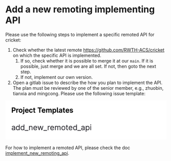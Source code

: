 # Add a new remoting implementing API 

Please use the following steps to implement a specific remoted API for cricket: 

1. Check whether the latest remote https://github.com/RWTH-ACS/cricket on which the specific API is implemented. 
   1. If so, check whether it is possible to merge it at our `main`. If it is possible, just merge and we are all set. If not, then goto the next step. 
   2. If not, implement our own version. 
2. Open a gitlab issue to describe the how you plan to implement the API. The plan must be reviewed by one of the senior member, e.g., zhuobin, tianxia and mingcong. Please use the following issue template: 

![add_new_remote_api](./add_new_remote_api.png)

For how to implement a remoted API, please check the doc [implement_new_remoting_api](implement_new_remoting_api.md). 





